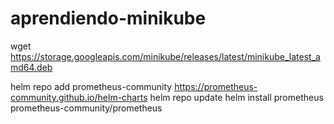 # aprendiendo-minikube

wget https://storage.googleapis.com/minikube/releases/latest/minikube_latest_amd64.deb

helm repo add prometheus-community https://prometheus-community.github.io/helm-charts
helm repo update
helm install prometheus prometheus-community/prometheus
